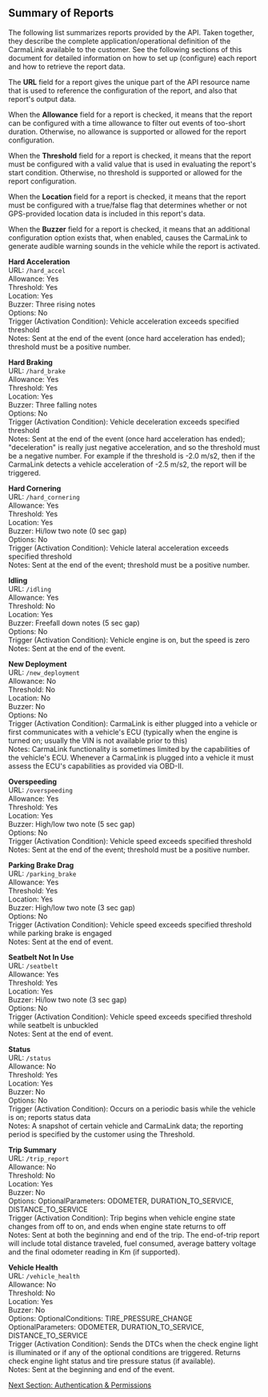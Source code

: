 <h2>Summary of Reports</h2>  
The following list summarizes reports provided by the API. Taken together, they describe the complete application/operational definition of the CarmaLink available to the customer. See the following sections of this document for detailed information on how to set up (configure) each report and how to retrieve the report data.  

The **URL** field for a report gives the unique part of the API resource name that is used to reference the configuration of the report, and also that report's output data.  
  
When the **Allowance** field for a report is checked, it means that the report can be configured with a time allowance to filter out events of too-short duration. Otherwise, no allowance is supported or allowed for the report configuration.  
  
When the **Threshold** field for a report is checked, it means that the report must be configured with a valid value that is used in evaluating the report's start condition. Otherwise, no threshold is supported or allowed for the report configuration.  
  
When the **Location** field for a report is checked, it means that the report must be configured with a true/false flag that determines whether or not GPS-provided location data is included in this report's data.  

When the **Buzzer** field for a report is checked, it means that an additional configuration option exists that, when enabled, causes the CarmaLink to generate audible warning sounds in the vehicle while the report is activated.  

**Hard Acceleration**  
URL: `/hard_accel`  
Allowance: Yes  
Threshold: Yes  
Location: Yes  
Buzzer: Three rising notes  
Options: No  
Trigger (Activation Condition): Vehicle acceleration exceeds specified threshold  
Notes: Sent at the end of the event (once hard acceleration has ended); threshold must be a positive number.  
  
**Hard Braking**  
URL: `/hard_brake`  
Allowance: Yes  
Threshold: Yes  
Location: Yes  
Buzzer: Three falling notes  
Options: No  
Trigger (Activation Condition): Vehicle deceleration exceeds specified threshold  
Notes: Sent at the end of the event (once hard acceleration has ended); "deceleration" is really just negative acceleration, and so the threshold must be a negative number. For example if the threshold is -2.0 m/s2, then if the CarmaLink detects a vehicle acceleration of -2.5 m/s2, the report will be triggered.  
  
**Hard Cornering**  
URL: `/hard_cornering`  
Allowance: Yes  
Threshold: Yes  
Location: Yes  
Buzzer: Hi/low two note (0 sec gap)  
Options: No  
Trigger (Activation Condition): Vehicle lateral acceleration exceeds specified threshold  
Notes: Sent at the end of the event; threshold must be a positive number.  
  
**Idling**  
URL: `/idling`  
Allowance: Yes  
Threshold: No  
Location: Yes  
Buzzer: Freefall down notes (5 sec gap)  
Options: No  
Trigger (Activation Condition): Vehicle engine is on, but the speed is zero  
Notes: Sent at the end of the event.  
  
**New Deployment**  
URL: `/new_deployment`  
Allowance: No  
Threshold: No  
Location: No  
Buzzer: No  
Options: No  
Trigger (Activation Condition): CarmaLink is either plugged into a vehicle or first communicates with a vehicle's ECU (typically when the engine is turned on; usually the VIN is not available prior to this)  
Notes: CarmaLink functionality is sometimes limited by the capabilities of the vehicle's ECU. Whenever a CarmaLink is plugged into a vehicle it must assess the ECU's capabilities as provided via OBD-II.  
  
**Overspeeding**  
URL: `/overspeeding`  
Allowance: Yes  
Threshold: Yes  
Location: Yes  
Buzzer: High/low two note (5 sec gap)  
Options: No  
Trigger (Activation Condition): Vehicle speed exceeds specified threshold  
Notes: Sent at the end of the event; threshold must be a positive number.  
  
**Parking Brake Drag**  
URL: `/parking_brake`  
Allowance: Yes  
Threshold: Yes  
Location: Yes  
Buzzer: High/low two note (3 sec gap)  
Options: No  
Trigger (Activation Condition): Vehicle speed exceeds specified threshold while parking brake is engaged  
Notes: Sent at the end of event.  
  
**Seatbelt Not In Use**  
URL: `/seatbelt`  
Allowance: Yes  
Threshold: Yes  
Location: Yes  
Buzzer: Hi/low two note (3 sec gap)  
Options: No  
Trigger (Activation Condition): Vehicle speed exceeds specified threshold while seatbelt is unbuckled  
Notes: Sent at the end of event.  
  
**Status**  
URL: `/status`  
Allowance: No  
Threshold: Yes  
Location: Yes  
Buzzer: No  
Options: No  
Trigger (Activation Condition): Occurs on a periodic basis while the vehicle is on; reports status data  
Notes: A snapshot of certain vehicle and CarmaLink data; the reporting period is specified by the customer using the Threshold.  
  
**Trip Summary**  
URL: `/trip_report`  
Allowance: No  
Threshold: No  
Location: Yes  
Buzzer: No  
Options: OptionalParameters: ODOMETER, DURATION_TO_SERVICE, DISTANCE_TO_SERVICE  
Trigger (Activation Condition): Trip begins when vehicle engine state changes from off to on, and ends when engine state returns to off  
Notes: Sent at both the beginning and end of the trip. The end-of-trip report will include total distance traveled, fuel consumed, average battery voltage and the final odometer reading in Km (if supported).  
  
**Vehicle Health**  
URL: `/vehicle_health`  
Allowance: No  
Threshold: No  
Location: Yes  
Buzzer: No  
Options: OptionalConditions: TIRE_PRESSURE_CHANGE
OptionalParameters: ODOMETER, DURATION_TO_SERVICE, DISTANCE_TO_SERVICE  
Trigger (Activation Condition): Sends the DTCs when the check engine light is illuminated or if any of the optional conditions are triggered. Returns check engine light status and tire pressure status (if available).  
Notes: Sent at the beginning and end of the event.  
  
[Next Section: Authentication & Permissions](https://github.com/CarmaSys/CarmaLinkAPI/blob/1.4/authenticationAndPermissions.md)
